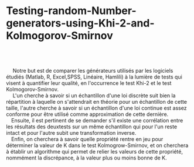 # Testing-random-Number-generators-using-Khi-2-and-Kolmogorov-Smirnov

</br>
</br>
</br>
&emsp; Notre but est de comparer les générateurs utilisés par les logiciels étudiés (Matlab, R, Excel,SPSS, Linéaire, Hamlili) à la lumière de tests qui visent à quantifier leur qualité, en l'occurrence le test Khi-2 et le test Kolmogorov-Smirnov.</br>
&emsp; L'un cherche à savoir si un échantillon d'une loi discrète suit bien la répartition à laquelle on s'attendrait en théorie pour un échantillon de cette taille, l'autre cherche à savoir si un échantillon d'une loi continue est assez conforme pour être utilisé comme approximation de cette dernière.</br>
&emsp;Ensuite, il est pertinent de se demander s'il existe une corrélation entre les résultats des deuxtests sur un même échantillon qui pour l'un reste intact et pour l'autre subit une transformation inverse.</br> 
&emsp;Enfin, on cherchera à savoir quelle propriété rentre en jeu pour déterminer la valeur de K dans le test Kolmogrow-Smirnov, et on cherchera à établir un algorithme qui permet de relier les valeurs de cette propriété, nommément la discrépance, à la valeur plus ou moins bonne de K.
